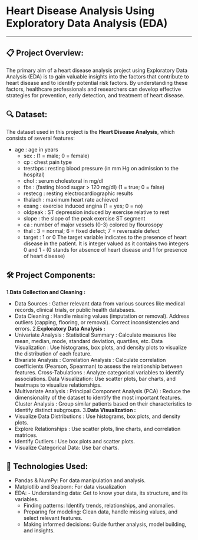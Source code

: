 # Heart Disease Analysis Using Exploratory Data Analysis (EDA)
- - -

## 📋 Project Overview:

The primary aim of a heart disease analysis project using Exploratory Data Analysis (EDA) is to gain valuable insights into the factors that contribute to heart disease and to identify potential risk factors. By understanding these factors, healthcare professionals and researchers can develop effective strategies for prevention, early detection, and treatment of heart disease.

## 🔍 Dataset:

The dataset used in this project is the **Heart Disease Analysis**, which consists of several  features:
- age : age in years
  - sex : (1 = male; 0 = female)
  - cp : chest pain type
  - trestbps : resting blood pressure (in mm Hg on admission to the hospital)
  - chol : serum cholestoral in mg/dl
  - fbs : (fasting blood sugar > 120 mg/dl) (1 = true; 0 = false)
  - restecg : resting electrocardiographic results
  - thalach : maximum heart rate achieved
  - exang : exercise induced angina (1 = yes; 0 = no)
  - oldpeak : ST depression induced by exercise relative to rest
  - slope : the slope of the peak exercise ST segment
  - ca : number of major vessels (0-3) colored by flourosopy
  - thal : 3 = normal; 6 = fixed defect; 7 = reversable defect
  - target : 1 or 0
The target variable indicates to the presence of heart disease in the patient.
It is integer valued as it contains two integers 0 and 1 - (0 stands for absence of heart disease and 1 for presence of heart disease)

## 🛠️ Project Components:

1.**Data Collection and Cleaning :**
- Data Sources : Gather relevant data from various sources like medical records, clinical trials, or public health databases.
- Data Cleaning :
  Handle missing values (imputation or removal).
  Address outliers (capping, flooring, or removal).
  Correct inconsistencies and errors.
2.**Exploratory Data Analysis :**
- Univariate Analysis :
  Statistical Summary : Calculate measures like mean, median, mode, standard deviation, quartiles, etc.
  Data Visualization : Use histograms, box plots, and density plots to visualize the distribution of each feature.
- Bivariate Analysis :
  Correlation Analysis : Calculate correlation coefficients (Pearson, Spearman) to assess the relationship between features.
  Cross-Tabulations : Analyze categorical variables to identify associations.
  Data Visualization: Use scatter plots, bar charts, and heatmaps to visualize relationships.
- Multivariate Analysis :
  Principal Component Analysis (PCA) : Reduce the dimensionality of the dataset to identify the most important features.
  Cluster Analysis : Group similar patients based on their characteristics to identify distinct subgroups.
3.**Data Visualization :**
- Visualize Data Distributions : Use histograms, box plots, and density plots.
- Explore Relationships : Use scatter plots, line charts, and correlation matrices.
- Identify Outliers : Use box plots and scatter plots.
- Visualize Categorical Data: Use bar charts.

##  🤖 Technologies Used:

- Pandas & NumPy: For data manipulation and analysis.
- Matplotlib and Seaborn: For data visualization
- EDA: - Understanding data: Get to know your data, its structure, and its variables.
     - Finding patterns: Identify trends, relationships, and anomalies.
     - Preparing for modeling: Clean data, handle missing values, and select relevant features.
     - Making informed decisions: Guide further analysis, model building, and insights.
  







